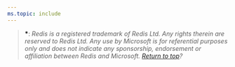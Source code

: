 ```yaml
---
ms.topic: include
---
```


> **<a name="registered">*</a>**: _Redis is a registered trademark of Redis Ltd. Any rights therein are reserved to Redis Ltd. Any use by Microsoft is for referential purposes only and does not indicate any sponsorship, endorsement or affiliation between Redis and Microsoft. [Return to top](#heading)?_
